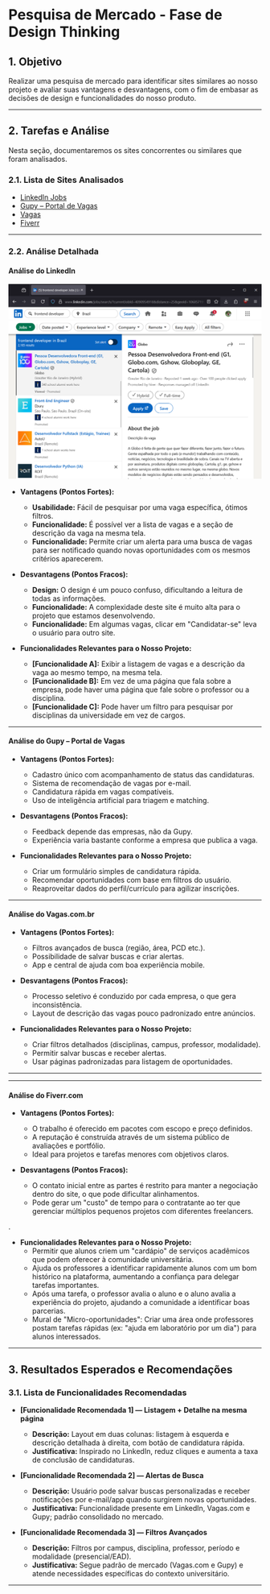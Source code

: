 # Pesquisa de Mercado - Fase de Design Thinking

## 1. Objetivo

Realizar uma pesquisa de mercado para identificar sites similares ao nosso projeto e avaliar suas vantagens e desvantagens, com o fim de embasar as decisões de design e funcionalidades do nosso produto.

---

## 2. Tarefas e Análise

Nesta seção, documentaremos os sites concorrentes ou similares que foram analisados.

### 2.1. Lista de Sites Analisados

* [LinkedIn Jobs](https://www.linkedin.com/jobs/)
* [Gupy – Portal de Vagas](https://portal.gupy.io/)
* [Vagas](https://www.vagas.com.br/)
* [Fiverr](https://www.fiverr.com/)

---

### 2.2. Análise Detalhada

#### **Análise do LinkedIn**

<img src="\assets\Pesquisa\LinkedIn_Screenshot.png" width=700>

*   **Vantagens (Pontos Fortes):**
    * **Usabilidade:** Fácil de pesquisar por uma vaga específica, ótimos filtros.
    * **Funcionalidade:** É possível ver a lista de vagas e a seção de descrição da vaga na mesma tela.
    * **Funcionalidade:** Permite criar um alerta para uma busca de vagas para ser notificado quando novas oportunidades com os mesmos critérios aparecerem.

*   **Desvantagens (Pontos Fracos):**
    * **Design:** O design é um pouco confuso, dificultando a leitura de todas as informações.
    * **Funcionalidade:** A complexidade deste site é muito alta para o projeto que estamos desenvolvendo.
    * **Funcionalidade:** Em algumas vagas, clicar em "Candidatar-se" leva o usuário para outro site.

*   **Funcionalidades Relevantes para o Nosso Projeto:**
    * **[Funcionalidade A]:** Exibir a listagem de vagas e a descrição da vaga ao mesmo tempo, na mesma tela.
    * **[Funcionalidade B]:** Em vez de uma página que fala sobre a empresa, pode haver uma página que fale sobre o professor ou a disciplina.
    * **[Funcionalidade C]:** Pode haver um filtro para pesquisar por disciplinas da universidade em vez de cargos.

---

#### **Análise do Gupy – Portal de Vagas**

*   **Vantagens (Pontos Fortes):**
    * Cadastro único com acompanhamento de status das candidaturas.
    * Sistema de recomendação de vagas por e-mail.
    * Candidatura rápida em vagas compatíveis.
    * Uso de inteligência artificial para triagem e matching.

*   **Desvantagens (Pontos Fracos):**
    * Feedback depende das empresas, não da Gupy.
    * Experiência varia bastante conforme a empresa que publica a vaga.

*   **Funcionalidades Relevantes para o Nosso Projeto:**
    * Criar um formulário simples de candidatura rápida.
    * Recomendar oportunidades com base em filtros do usuário.
    * Reaproveitar dados do perfil/currículo para agilizar inscrições.

---

#### **Análise do Vagas.com.br**

*   **Vantagens (Pontos Fortes):**
    * Filtros avançados de busca (região, área, PCD etc.).
    * Possibilidade de salvar buscas e criar alertas.
    * App e central de ajuda com boa experiência mobile.

*   **Desvantagens (Pontos Fracos):**
    * Processo seletivo é conduzido por cada empresa, o que gera inconsistência.
    * Layout de descrição das vagas pouco padronizado entre anúncios.

*   **Funcionalidades Relevantes para o Nosso Projeto:**
    * Criar filtros detalhados (disciplinas, campus, professor, modalidade).
    * Permitir salvar buscas e receber alertas.
    * Usar páginas padronizadas para listagem de oportunidades.

---

---

#### **Análise do Fiverr.com**

* **Vantagens (Pontos Fortes):**
  * O trabalho é oferecido em pacotes com escopo e preço definidos.
  * A reputação é construída através de um sistema público de avaliações e portfólio.
  * Ideal para projetos e tarefas menores com objetivos claros.

* **Desvantagens (Pontos Fracos):**
  *  O contato inicial entre as partes é restrito para manter a negociação dentro do site, o que pode dificultar alinhamentos.
  * Pode gerar um "custo" de tempo para o contratante ao ter que gerenciar múltiplos pequenos projetos com diferentes freelancers.

.

* **Funcionalidades Relevantes para o Nosso Projeto:**
  * Permitir que alunos criem um "cardápio" de serviços acadêmicos que podem oferecer à comunidade universitária.
  * Ajuda os professores a identificar rapidamente alunos com um bom histórico na plataforma, aumentando a confiança para delegar tarefas importantes.
  * Após uma tarefa, o professor avalia o aluno e o aluno avalia a experiência do projeto, ajudando a comunidade a identificar boas parcerias.
  * Mural de "Micro-oportunidades": Criar uma área onde professores postam tarefas rápidas (ex: "ajuda em laboratório por um dia") para alunos interessados.

---

## 3. Resultados Esperados e Recomendações

### 3.1. Lista de Funcionalidades Recomendadas

*   **[Funcionalidade Recomendada 1] — Listagem + Detalhe na mesma página**
    * **Descrição:** Layout em duas colunas: listagem à esquerda e descrição detalhada à direita, com botão de candidatura rápida.
    * **Justificativa:** Inspirado no LinkedIn, reduz cliques e aumenta a taxa de conclusão de candidaturas.

*   **[Funcionalidade Recomendada 2] — Alertas de Busca**
    * **Descrição:** Usuário pode salvar buscas personalizadas e receber notificações por e-mail/app quando surgirem novas oportunidades.
    * **Justificativa:** Funcionalidade presente em LinkedIn, Vagas.com e Gupy; padrão consolidado no mercado.

*   **[Funcionalidade Recomendada 3] — Filtros Avançados**
    * **Descrição:** Filtros por campus, disciplina, professor, período e modalidade (presencial/EAD).
    * **Justificativa:** Segue padrão de mercado (Vagas.com e Gupy) e atende necessidades específicas do contexto universitário.

---

